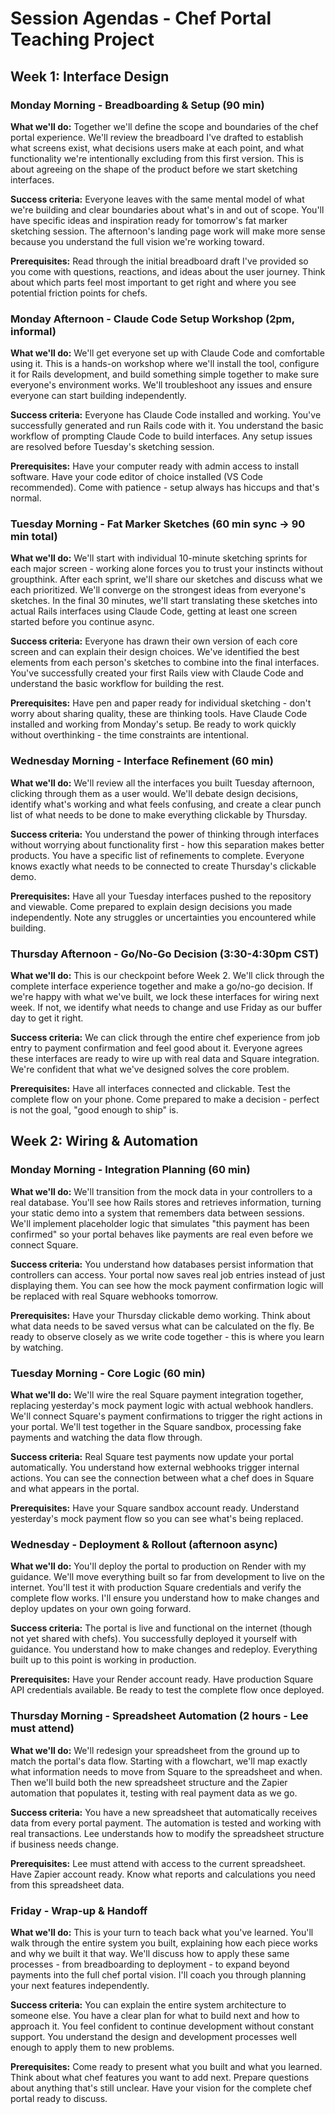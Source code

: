 # Session Agendas - Chef Portal Teaching Project

## Week 1: Interface Design

### Monday Morning - Breadboarding & Setup (90 min)

**What we'll do:** Together we'll define the scope and boundaries of the chef portal experience. We'll review the breadboard I've drafted to establish what screens exist, what decisions users make at each point, and what functionality we're intentionally excluding from this first version. This is about agreeing on the shape of the product before we start sketching interfaces.

**Success criteria:** Everyone leaves with the same mental model of what we're building and clear boundaries about what's in and out of scope. You'll have specific ideas and inspiration ready for tomorrow's fat marker sketching session. The afternoon's landing page work will make more sense because you understand the full vision we're working toward.

**Prerequisites:** Read through the initial breadboard draft I've provided so you come with questions, reactions, and ideas about the user journey. Think about which parts feel most important to get right and where you see potential friction points for chefs.

### Monday Afternoon - Claude Code Setup Workshop (2pm, informal)

**What we'll do:** We'll get everyone set up with Claude Code and comfortable using it. This is a hands-on workshop where we'll install the tool, configure it for Rails development, and build something simple together to make sure everyone's environment works. We'll troubleshoot any issues and ensure everyone can start building independently.

**Success criteria:** Everyone has Claude Code installed and working. You've successfully generated and run Rails code with it. You understand the basic workflow of prompting Claude Code to build interfaces. Any setup issues are resolved before Tuesday's sketching session.

**Prerequisites:** Have your computer ready with admin access to install software. Have your code editor of choice installed (VS Code recommended). Come with patience - setup always has hiccups and that's normal.

### Tuesday Morning - Fat Marker Sketches (60 min sync → 90 min total)

**What we'll do:** We'll start with individual 10-minute sketching sprints for each major screen - working alone forces you to trust your instincts without groupthink. After each sprint, we'll share our sketches and discuss what we each prioritized. We'll converge on the strongest ideas from everyone's sketches. In the final 30 minutes, we'll start translating these sketches into actual Rails interfaces using Claude Code, getting at least one screen started before you continue async.

**Success criteria:** Everyone has drawn their own version of each core screen and can explain their design choices. We've identified the best elements from each person's sketches to combine into the final interfaces. You've successfully created your first Rails view with Claude Code and understand the basic workflow for building the rest.

**Prerequisites:** Have pen and paper ready for individual sketching - don't worry about sharing quality, these are thinking tools. Have Claude Code installed and working from Monday's setup. Be ready to work quickly without overthinking - the time constraints are intentional.

### Wednesday Morning - Interface Refinement (60 min)

**What we'll do:** We'll review all the interfaces you built Tuesday afternoon, clicking through them as a user would. We'll debate design decisions, identify what's working and what feels confusing, and create a clear punch list of what needs to be done to make everything clickable by Thursday.

**Success criteria:** You understand the power of thinking through interfaces without worrying about functionality first - how this separation makes better products. You have a specific list of refinements to complete. Everyone knows exactly what needs to be connected to create Thursday's clickable demo.

**Prerequisites:** Have all your Tuesday interfaces pushed to the repository and viewable. Come prepared to explain design decisions you made independently. Note any struggles or uncertainties you encountered while building.

### Thursday Afternoon - Go/No-Go Decision (3:30-4:30pm CST)

**What we'll do:** This is our checkpoint before Week 2. We'll click through the complete interface experience together and make a go/no-go decision. If we're happy with what we've built, we lock these interfaces for wiring next week. If not, we identify what needs to change and use Friday as our buffer day to get it right.

**Success criteria:** We can click through the entire chef experience from job entry to payment confirmation and feel good about it. Everyone agrees these interfaces are ready to wire up with real data and Square integration. We're confident that what we've designed solves the core problem.

**Prerequisites:** Have all interfaces connected and clickable. Test the complete flow on your phone. Come prepared to make a decision - perfect is not the goal, "good enough to ship" is.

## Week 2: Wiring & Automation

### Monday Morning - Integration Planning (60 min)

**What we'll do:** We'll transition from the mock data in your controllers to a real database. You'll see how Rails stores and retrieves information, turning your static demo into a system that remembers data between sessions. We'll implement placeholder logic that simulates "this payment has been confirmed" so your portal behaves like payments are real even before we connect Square.

**Success criteria:** You understand how databases persist information that controllers can access. Your portal now saves real job entries instead of just displaying them. You can see how the mock payment confirmation logic will be replaced with real Square webhooks tomorrow.

**Prerequisites:** Have your Thursday clickable demo working. Think about what data needs to be saved versus what can be calculated on the fly. Be ready to observe closely as we write code together - this is where you learn by watching.

### Tuesday Morning - Core Logic (60 min)

**What we'll do:** We'll wire the real Square payment integration together, replacing yesterday's mock payment logic with actual webhook handlers. We'll connect Square's payment confirmations to trigger the right actions in your portal. We'll test together in the Square sandbox, processing fake payments and watching the data flow through.

**Success criteria:** Real Square test payments now update your portal automatically. You understand how external webhooks trigger internal actions. You can see the connection between what a chef does in Square and what appears in the portal.

**Prerequisites:** Have your Square sandbox account ready. Understand yesterday's mock payment flow so you can see what's being replaced.

### Wednesday - Deployment & Rollout (afternoon async)

**What we'll do:** You'll deploy the portal to production on Render with my guidance. We'll move everything built so far from development to live on the internet. You'll test it with production Square credentials and verify the complete flow works. I'll ensure you understand how to make changes and deploy updates on your own going forward.

**Success criteria:** The portal is live and functional on the internet (though not yet shared with chefs). You successfully deployed it yourself with guidance. You understand how to make changes and redeploy. Everything built up to this point is working in production.

**Prerequisites:** Have your Render account ready. Have production Square API credentials available. Be ready to test the complete flow once deployed.

### Thursday Morning - Spreadsheet Automation (2 hours - Lee must attend)

**What we'll do:** We'll redesign your spreadsheet from the ground up to match the portal's data flow. Starting with a flowchart, we'll map exactly what information needs to move from Square to the spreadsheet and when. Then we'll build both the new spreadsheet structure and the Zapier automation that populates it, testing with real payment data as we go.

**Success criteria:** You have a new spreadsheet that automatically receives data from every portal payment. The automation is tested and working with real transactions. Lee understands how to modify the spreadsheet structure if business needs change.

**Prerequisites:** Lee must attend with access to the current spreadsheet. Have Zapier account ready. Know what reports and calculations you need from this spreadsheet data.

### Friday - Wrap-up & Handoff

**What we'll do:** This is your turn to teach back what you've learned. You'll walk through the entire system you built, explaining how each piece works and why we built it that way. We'll discuss how to apply these same processes - from breadboarding to deployment - to expand beyond payments into the full chef portal vision. I'll coach you through planning your next features independently.

**Success criteria:** You can explain the entire system architecture to someone else. You have a clear plan for what to build next and how to approach it. You feel confident to continue development without constant support. You understand the design and development processes well enough to apply them to new problems.

**Prerequisites:** Come ready to present what you built and what you learned. Think about what chef features you want to add next. Prepare questions about anything that's still unclear. Have your vision for the complete chef portal ready to discuss.